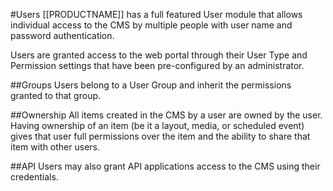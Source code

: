 <!--toc=users-->
#Users
[[PRODUCTNAME]] has a full featured User module that allows individual access to the CMS by multiple people with user name and password authentication.

Users are granted access to the web portal through their User Type and Permission settings that have been pre-configured by an administrator.

##Groups
Users belong to a User Group and inherit the permissions granted to that group.

##Ownership
All items created in the CMS by a user are owned by the user. Having ownership of an item (be it a layout, media, or scheduled event) gives that user full permissions over the item and the ability to share that item with other users.

##API
Users may also grant API applications access to the CMS using their credentials.